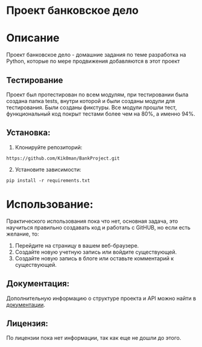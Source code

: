 # Проект банковское дело

# Описание

Проект банковское дело - домашние задания по теме разработка на Python, 
которые по мере продвижения добавляются в этот проект

## Тестирование

Проект был протестирован по всем модулям, при тестировании была создана папка tests, 
внутри которой и были созданы модули для тестирования. Были созданы фикстуры.
Все модули прошли тест, функциональный код покрыт тестами более чем на 80%, а именно 94%.

## Установка:

1. Клонируйте репозиторий:
```
https://github.com/Kik0man/BankProject.git
```
2. Установите зависимости:
```
pip install -r requirements.txt
```

# Использование:

Практического использования пока что нет, основная задача, это научиться правильно создавать код 
и работать с GitHUB, но если есть желание, то:
1. Перейдите на страницу в вашем веб-браузере.
2. Создайте новую учетную запись или войдите существующей.
3. Создайте новую запись в блоге или оставьте комментарий к существующей.

## Документация:

Дополнительную информацию о структуре проекта и API можно найти в [документации](C:\Users\Astolfo\PycharmProjects\Bank_Project/README.md).


## Лицензия:

По лицензии пока нет информации, так как еще не дошли до этого.



